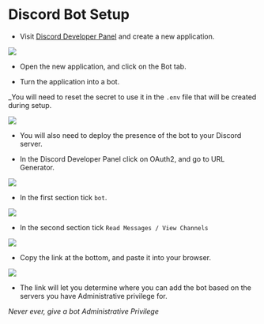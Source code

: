 # Discord Bot Setup

- Visit [Discord Developer Panel](https://discord.com/developers/applications/) and create a new application.

![](https://i.imgur.com/FdD2bQH.png)

- Open the new application, and click on the Bot tab.

- Turn the application into a bot.

_You will need to reset the secret to use it in the `.env` file that will be created during setup.

![](https://i.imgur.com/221WgdJ.png)

- You will also need to deploy the presence of the bot to your Discord server.

- In the Discord Developer Panel click on OAuth2, and go to URL Generator.

![](https://i.imgur.com/ckQPe1n.png)

- In the first section tick `bot`.

![](https://i.imgur.com/QEleOTF.png)

- In the second section tick `Read Messages / View Channels`

![](https://i.imgur.com/YIEXNFI.png)

- Copy the link at the bottom, and paste it into your browser.

![](https://i.imgur.com/ZebiVtR.png)

- The link will let you determine where you can add the bot based on the servers you have Administrative privilege for.

_Never ever, give a bot Administrative Privilege_